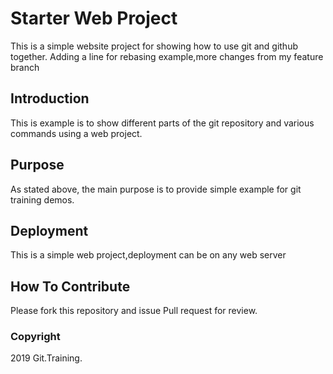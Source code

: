 # Starter Web Project

This is a simple website project for 
showing how to use git and github together.
Adding a line for rebasing example,more changes
from my feature branch

## Introduction

This is example is to show different parts
of the git repository and various commands 
using a web project.

## Purpose

As stated above, the main purpose is to 
provide simple example for git training demos.

## Deployment

This is a simple web project,deployment
can be on any web server

## How To Contribute

Please fork this repository and issue Pull 
request for review.

### Copyright

2019 Git.Training.